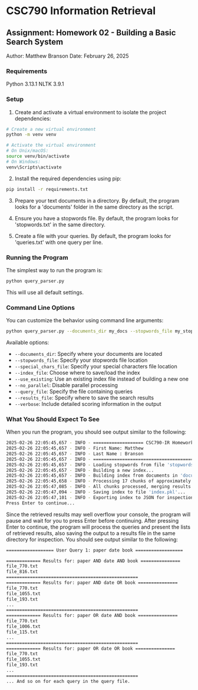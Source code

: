 # CSC790 Information Retrieval
## Assignment: Homework 02 - Building a Basic Search System

Author: Matthew Branson
Date: February 26, 2025

### Requirements

Python 3.13.1
NLTK 3.9.1

### Setup

1. Create and activate a virtual environment to isolate the project dependencies:

```bash
# Create a new virtual environment
python -m venv venv

# Activate the virtual environment
# On Unix/macOS:
source venv/bin/activate
# On Windows:
venv\Scripts\activate
```

2. Install the required dependencies using pip:

```bash
pip install -r requirements.txt
```

3. Prepare your text documents in a directory. By default, the program looks for a 'documents' folder in the same directory as the script.

4. Ensure you have a stopwords file. By default, the program looks for 'stopwords.txt' in the same directory.

5. Create a file with your queries. By default, the program looks for 'queries.txt' with one query per line.

### Running the Program

The simplest way to run the program is:

```bash
python query_parser.py
```

This will use all default settings.

### Command Line Options

You can customize the behavior using command line arguments:

```bash
python query_parser.py --documents_dir my_docs --stopwords_file my_stops.txt --index_file my_index.pkl --query_file my_queries.txt --results_file my_results.txt --verbose
```

Available options:
- `--documents_dir`: Specify where your documents are located
- `--stopwords_file`: Specify your stopwords file location
- `--special_chars_file`: Specify your special characters file location
- `--index_file`: Choose where to save/load the index
- `--use_existing`: Use an existing index file instead of building a new one
- `--no_parallel`: Disable parallel processing
- `--query_file`: Specify the file containing queries
- `--results_file`: Specify where to save the search results
- `--verbose`: Include detailed scoring information in the output

### What You Should Expect To See

When you run the program, you should see output similar to the following:
```bash
2025-02-26 22:05:45,657 - INFO - =================== CSC790-IR Homework 02 ===================
2025-02-26 22:05:45,657 - INFO - First Name: Matthew
2025-02-26 22:05:45,657 - INFO - Last Name : Branson
2025-02-26 22:05:45,657 - INFO - =============================================================
2025-02-26 22:05:45,657 - INFO - Loading stopwords from file 'stopwords.txt'...
2025-02-26 22:05:45,657 - INFO - Building a new index...
2025-02-26 22:05:45,657 - INFO - Building index from documents in 'documents' using 16 workers...
2025-02-26 22:05:45,658 - INFO - Processing 17 chunks of approximately 91 files each...
2025-02-26 22:05:47,085 - INFO - All chunks processed, merging results...
2025-02-26 22:05:47,094 - INFO - Saving index to file 'index.pkl'...
2025-02-26 22:05:47,101 - INFO - Exporting index to JSON for inspection...
Press Enter to continue...
```

Since the retrieved results may well overflow your console, the program will pause and wait for you to press Enter before continuing. After pressing Enter to continue, the program will process the queries and present the lists of retrieved results, also saving the output to a results file in the same directory for inspection. You should see output similar to the following:

```bash
================== User Query 1: paper date book ==================

============= Results for: paper AND date AND book ===============
file_770.txt
file_816.txt
==================================================
============= Results for: paper AND date OR book ===============
file_770.txt
file_1055.txt
file_193.txt
...
==================================================
============= Results for: paper OR date AND book ===============
file_770.txt
file_1006.txt
file_115.txt
...
==================================================
============= Results for: paper OR date OR book ===============
file_770.txt
file_1055.txt
file_193.txt
...
==================================================
... And so on for each query in the query file.
```
